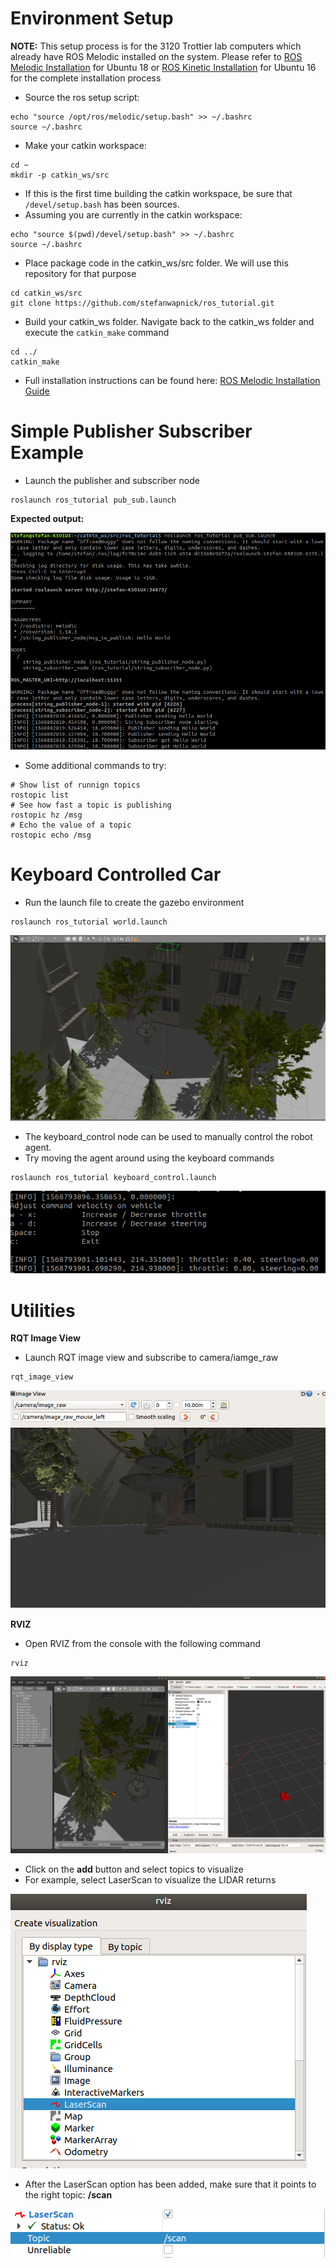 # Environment Setup
__NOTE:__ This setup process is for the 3120 Trottier lab computers which already have ROS Melodic installed on the system. Please refer to  [ROS Melodic Installation](http://wiki.ros.org/melodic/Installation/Ubuntu) for Ubuntu 18 or [ROS Kinetic Installation](http://wiki.ros.org/kinetic/Installation) for Ubuntu 16 for the complete installation process
- Source the ros setup script:

```shell script
echo "source /opt/ros/melodic/setup.bash" >> ~/.bashrc
source ~/.bashrc
```

- Make your catkin workspace: 

```shell script
cd ~
mkdir -p catkin_ws/src
``` 

- If this is the first time building the catkin workspace, be sure that `/devel/setup.bash` has been sources. 
- Assuming you are currently in the catkin workspace: 
```shell script
echo "source $(pwd)/devel/setup.bash" >> ~/.bashrc
source ~/.bashrc
```

- Place package code in the catkin_ws/src folder. We will use this repository for that purpose 

```shell script
cd catkin_ws/src
git clone https://github.com/stefanwapnick/ros_tutorial.git
```

- Build your catkin_ws folder. Navigate back to the catkin_ws folder and execute the `catkin_make` command 
```shell script
cd ../
catkin_make
```

- Full installation instructions can be found here: [ROS Melodic Installation Guide](http://wiki.ros.org/melodic/Installation/Ubuntu)

# Simple Publisher Subscriber Example
- Launch the publisher and subscriber node

```shell script
roslaunch ros_tutorial pub_sub.launch
``` 

__Expected output:__ 

![pub_sub_output](documentation/pub_sub_output.png)

- Some additional commands to try: 
```shell script
# Show list of runnign topics
rostopic list 
# See how fast a topic is publishing 
rostopic hz /msg 
# Echo the value of a topic 
rostopic echo /msg
``` 

# Keyboard Controlled Car

- Run the launch file to create the gazebo environment
 
```shell script
roslaunch ros_tutorial world.launch 
```  

![environment](./documentation/outdoor_environment.png)

- The keyboard_control node can be used to manually control the robot agent.
- Try moving the agent around using the keyboard commands
```
roslaunch ros_tutorial keyboard_control.launch 
``` 

![environment](./documentation/keyboard_control.png)
 
# Utilities

__RQT Image View__ 
- Launch RQT image view and subscribe to camera/iamge_raw
```shell script
rqt_image_view
```
![environment](./documentation/rqt_image_view.png)
 
__RVIZ__
- Open RVIZ from the console with the following command
```shell script
rviz 
```

![environment](./documentation/rviz.png)

- Click on the __add__ button and select topics to visualize 
- For example, select LaserScan to visualize the LIDAR returns

![rviz_item_selection](./documentation/rviz_item_selection.png)

- After the LaserScan option has been added, make sure that it points to the right topic: __/scan__

![scan_topic_selection](./documentation/scan_topic_selection.png)





 


